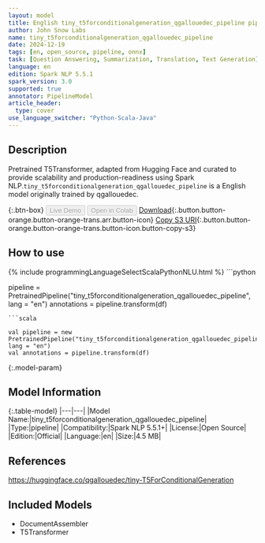 ```yaml
---
layout: model
title: English tiny_t5forconditionalgeneration_qgallouedec_pipeline pipeline T5Transformer from qgallouedec
author: John Snow Labs
name: tiny_t5forconditionalgeneration_qgallouedec_pipeline
date: 2024-12-19
tags: [en, open_source, pipeline, onnx]
task: [Question Answering, Summarization, Translation, Text Generation]
language: en
edition: Spark NLP 5.5.1
spark_version: 3.0
supported: true
annotator: PipelineModel
article_header:
  type: cover
use_language_switcher: "Python-Scala-Java"
---
```


## Description

Pretrained T5Transformer, adapted from Hugging Face and curated to provide scalability and production-readiness using Spark NLP.`tiny_t5forconditionalgeneration_qgallouedec_pipeline` is a English model originally trained by qgallouedec.

{:.btn-box}
<button class="button button-orange" disabled>Live Demo</button>
<button class="button button-orange" disabled>Open in Colab</button>
[Download](https://s3.amazonaws.com/auxdata.johnsnowlabs.com/public/models/tiny_t5forconditionalgeneration_qgallouedec_pipeline_en_5.5.1_3.0_1734566685152.zip){:.button.button-orange.button-orange-trans.arr.button-icon}
[Copy S3 URI](s3://auxdata.johnsnowlabs.com/public/models/tiny_t5forconditionalgeneration_qgallouedec_pipeline_en_5.5.1_3.0_1734566685152.zip){:.button.button-orange.button-orange-trans.button-icon.button-copy-s3}

## How to use



<div class="tabs-box" markdown="1">
{% include programmingLanguageSelectScalaPythonNLU.html %}
```python

pipeline = PretrainedPipeline("tiny_t5forconditionalgeneration_qgallouedec_pipeline", lang = "en")
annotations =  pipeline.transform(df)   

```
```scala

val pipeline = new PretrainedPipeline("tiny_t5forconditionalgeneration_qgallouedec_pipeline", lang = "en")
val annotations = pipeline.transform(df)

```
</div>

{:.model-param}
## Model Information

{:.table-model}
|---|---|
|Model Name:|tiny_t5forconditionalgeneration_qgallouedec_pipeline|
|Type:|pipeline|
|Compatibility:|Spark NLP 5.5.1+|
|License:|Open Source|
|Edition:|Official|
|Language:|en|
|Size:|4.5 MB|

## References

https://huggingface.co/qgallouedec/tiny-T5ForConditionalGeneration

## Included Models

- DocumentAssembler
- T5Transformer